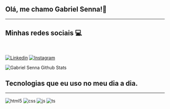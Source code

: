 ## Olá, me chamo Gabriel Senna!👋

<hr>

## Minhas redes sociais 💻

<br>

 [![Linkedin](https://img.shields.io/badge/LinkedIn-0077B5?style=for-the-badge&logo=linkedin&logoColor=white )](https://www.linkedin.com/in/gabrielsenna-dev/)
 [![Instagram](https://img.shields.io/badge/Instagram-E4405F?style=for-the-badge&logo=instagram&logoColor=white)](https://www.instagram.com/gabriel.snn/)

![Gabriel Senna Github Stats](https://github-readme-stats.vercel.app/api?username=gabrielsnn-dev&show_icons=true&theme=yeblu)

## Tecnologias que eu uso no meu dia a dia.

<hr>

<div style="display: inline_block">
  <img align="center" alt="html5" src="https://img.shields.io/badge/HTML5-E34F26?style=for-the-badge&logo=html5&logoColor=white" />
  <img align="center" alt="css" src="https://img.shields.io/badge/CSS3-1572B6?style=for-the-badge&logo=css3&logoColor=white" />
  <img align="center" alt="js" src="https://img.shields.io/badge/JavaScript-F7DF1E?style=for-the-badge&logo=javascript&logoColor=black" />
  <img align="center" alt="ts" src="https://img.shields.io/badge/TypeScript-007ACC?style=for-the-badge&logo=typescript&logoColor=white" />
</div><br/>
